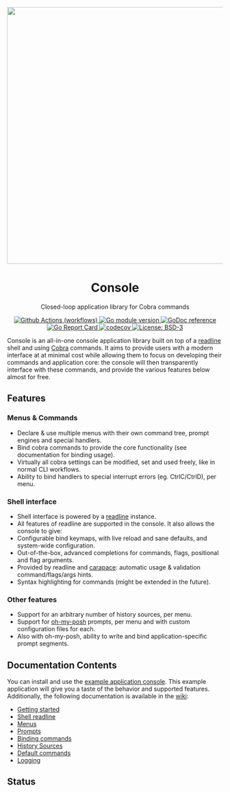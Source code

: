 
<div align="center">
  <a href="https://github.com/reeflective/console">
    <img alt="" src="" width="600">
  </a>
  <br> <h1> Console </h1>

  <p>  Closed-loop application library for Cobra commands  </p>
</div>


<!-- Badges -->
<p align="center">
  <a href="https://github.com/reeflective/console/actions/workflows/go.yml">
    <img src="https://github.com/reeflective/console/actions/workflows/go.yml/badge.svg?branch=main"
      alt="Github Actions (workflows)" />
  </a>

  <a href="https://github.com/reeflective/console">
    <img src="https://img.shields.io/github/go-mod/go-version/reeflective/console.svg"
      alt="Go module version" />
  </a>

  <a href="https://godoc.org/reeflective/go/console">
    <img src="https://img.shields.io/badge/godoc-reference-blue.svg"
      alt="GoDoc reference" />
  </a>

  <a href="https://goreportcard.com/report/github.com/reeflective/console">
    <img src="https://goreportcard.com/badge/github.com/reeflective/console"
      alt="Go Report Card" />
  </a>

  <a href="https://codecov.io/gh/reeflective/console">
    <img src="https://codecov.io/gh/reeflective/console/branch/main/graph/badge.svg"
      alt="codecov" />
  </a>

  <a href="https://opensource.org/licenses/BSD-3-Clause">
    <img src="https://img.shields.io/badge/License-BSD_3--Clause-blue.svg"
      alt="License: BSD-3" />
  </a>
</p>

Console is an all-in-one console application library built on top of a [readline](https://github.com/reeflective/readline) shell and using [Cobra](https://github.com/spf13/cobra) commands. 
It aims to provide users with a modern interface at at minimal cost while allowing them to focus on developing 
their commands and application core: the console will then transparently interface with these commands, and provide
the various features below almost for free.


## Features

### Menus & Commands 
- Declare & use multiple menus with their own command tree, prompt engines and special handlers.
- Bind cobra commands to provide the core functionality (see documentation for binding usage).
- Virtually all cobra settings can be modified, set and used freely, like in normal CLI workflows.
- Ability to bind handlers to special interrupt errors (eg. CtrlC/CtrlD), per menu.

### Shell interface
- Shell interface is powered by a [readline](https://github.com/reeflective/readline) instance.
- All features of readline are supported in the console. It also allows the console to give:
- Configurable bind keymaps, with live reload and sane defaults, and system-wide configuration.
- Out-of-the-box, advanced completions for commands, flags, positional and flag arguments.
- Provided by readline and [carapace](https://github.com/rsteube/carapace): automatic usage & validation command/flags/args hints.
- Syntax highlighting for commands (might be extended in the future).

### Other features 
- Support for an arbitrary number of history sources, per menu.
- Support for [oh-my-posh](https://github.com/JanDeDobbeleer/oh-my-posh) prompts, per menu and with custom configuration files for each.
- Also with oh-my-posh, ability to write and bind application-specific prompt segments.

<!-- ![readme-main-gif](https://github.com/maxlandon/gonsole/blob/assets/readme-main.gif) -->


## Documentation Contents

You can install and use the [example application console](https://github.com/reeflective/console/tree/main/example). This example application 
will give you a taste of the behavior and supported features. Additionally, the following 
documentation is available in the [wiki](https://github.com/reeflective/console/wiki):

* [Getting started](https://github.com/reeflective/console/Getting-Started) 
* [Shell readline](https://github.com/reeflective/console/wiki/Readline-Shell)
* [Menus](https://github.com/reeflective/console/wiki/Menus)
* [Prompts](https://github.com/reeflective/console/wiki/Prompts)
* [Binding commands](https://github.com/reeflective/console/Binding-Commands)
* [History Sources](https://github.com/reeflective/console/wiki/History-Sources)
* [Default commands](https://github.com/maxlandon/gonsole/wiki/Default-Commands)
* [Logging](https://github.com/reeflective/console/wiki/Logging)


## Status


